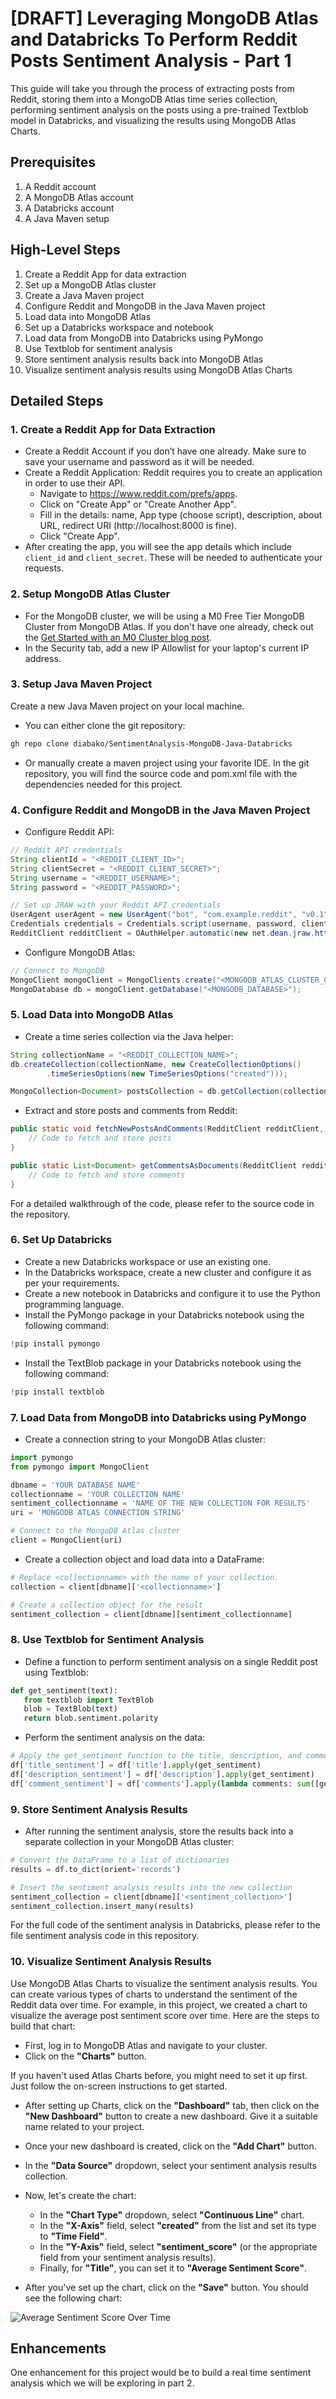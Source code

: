 # [DRAFT] Leveraging MongoDB Atlas and Databricks To Perform Reddit Posts Sentiment Analysis - Part 1

This guide will take you through the process of extracting posts from Reddit, storing them into a MongoDB Atlas time series collection, performing sentiment analysis on the posts using a pre-trained Textblob model in Databricks, and visualizing the results using MongoDB Atlas Charts. 

## Prerequisites
1. A Reddit account
2. A MongoDB Atlas account
3. A Databricks account
4. A Java Maven setup

## High-Level Steps
1. Create a Reddit App for data extraction
2. Set up a MongoDB Atlas cluster
3. Create a Java Maven project
4. Configure Reddit and MongoDB in the Java Maven project
5. Load data into MongoDB Atlas
6. Set up a Databricks workspace and notebook
7. Load data from MongoDB into Databricks using PyMongo
8. Use Textblob for sentiment analysis
9. Store sentiment analysis results back into MongoDB Atlas
10. Visualize sentiment analysis results using MongoDB Atlas Charts

## Detailed Steps

### 1. Create a Reddit App for Data Extraction
- Create a Reddit Account if you don’t have one already. Make sure to save your username and password as it will be needed.
- Create a Reddit Application: Reddit requires you to create an application in order to use their API.
  - Navigate to https://www.reddit.com/prefs/apps.
  - Click on "Create App" or "Create Another App".
  - Fill in the details: name, App type (choose script), description, about URL, redirect URI (http://localhost:8000 is fine).
  - Click "Create App".
- After creating the app, you will see the app details which include `client_id` and `client_secret`. These will be needed to authenticate your requests.

### 2. Setup MongoDB Atlas Cluster
- For the MongoDB cluster, we will be using a M0 Free Tier MongoDB Cluster from MongoDB Atlas. If you don't have one already, check out the [Get Started with an M0 Cluster blog post](https://www.mongodb.com/developer/products/atlas/free-atlas-cluster/).
- In the Security tab, add a new IP Allowlist for your laptop's current IP address.

### 3. Setup Java Maven Project
Create a new Java Maven project on your local machine. 
- You can either clone the git repository:

```bash
gh repo clone diabako/SentimentAnalysis-MongoDB-Java-Databricks
```

- Or manually create a maven project using your favorite IDE. In the git repository, you will find the source code and pom.xml file with the dependencies needed for this project.

### 4. Configure Reddit and MongoDB in the Java Maven Project
- Configure Reddit API:

```java
// Reddit API credentials
String clientId = "<REDDIT_CLIENT_ID>";
String clientSecret = "<REDDIT_CLIENT_SECRET>";
String username = "<REDDIT_USERNAME>";
String password = "<REDDIT_PASSWORD>";

// Set up JRAW with your Reddit API credentials
UserAgent userAgent = new UserAgent("bot", "com.example.reddit", "v0.1", username);
Credentials credentials = Credentials.script(username, password, clientId, clientSecret);
RedditClient redditClient = OAuthHelper.automatic(new net.dean.jraw.http.OkHttpNetworkAdapter(userAgent), credentials);
```

- Configure MongoDB Atlas:

```java
// Connect to MongoDB
MongoClient mongoClient = MongoClients.create("<MONGODB_ATLAS_CLUSTER_CONNECTION_STRING>");
MongoDatabase db = mongoClient.getDatabase("<MONGODB_DATABASE>");
```

### 5. Load Data into MongoDB Atlas
- Create a time series collection via the Java helper:

```java
String collectionName = "<REDDIT_COLLECTION_NAME>";
db.createCollection(collectionName, new CreateCollectionOptions()
        .timeSeriesOptions(new TimeSeriesOptions("created")));

MongoCollection<Document> postsCollection = db.getCollection(collectionName);
```

- Extract and store posts and comments from Reddit:

```java
public static void fetchNewPostsAndComments(RedditClient redditClient, String subredditName, MongoCollection<Document> postsCollection) {
    // Code to fetch and store posts
}

public static List<Document> getCommentsAsDocuments(RedditClient redditClient, String postId) {
    // Code to fetch and store comments
}
```
For a detailed walkthrough of the code, please refer to the source code in the repository.

### 6. Set Up Databricks
- Create a new Databricks workspace or use an existing one.
- In the Databricks workspace, create a new cluster and configure it as per your requirements.
- Create a new notebook in Databricks and configure it to use the Python programming language.
- Install the PyMongo package in your Databricks notebook using the following command:

```python
!pip install pymongo
```
- Install the TextBlob package in your Databricks notebook using the following command:

```python
!pip install textblob
```

### 7. Load Data from MongoDB into Databricks using PyMongo
- Create a connection string to your MongoDB Atlas cluster:

```python
import pymongo
from pymongo import MongoClient

dbname = 'YOUR DATABASE NAME'
collectionname = 'YOUR COLLECTION NAME'
sentiment_collectionname = 'NAME OF THE NEW COLLECTION FOR RESULTS'
uri = 'MONGODB ATLAS CONNECTION STRING'

# Connect to the MongoDB Atlas cluster
client = MongoClient(uri)
```

- Create a collection object and load data into a DataFrame:

```python
# Replace <collectionname> with the name of your collection.
collection = client[dbname]['<collectionname>']

# Create a collection object for the result
sentiment_collection = client[dbname][sentiment_collectionname]

```

### 8. Use Textblob for Sentiment Analysis
- Define a function to perform sentiment analysis on a single Reddit post using Textblob:

```python
def get_sentiment(text):
   from textblob import TextBlob
   blob = TextBlob(text)
   return blob.sentiment.polarity
```

- Perform the sentiment analysis on the data:

```python
# Apply the get_sentiment function to the title, description, and comment columns of the DataFrame to calculate the sentiment score for each Reddit post
df['title_sentiment'] = df['title'].apply(get_sentiment)
df['description_sentiment'] = df['description'].apply(get_sentiment)
df['comment_sentiment'] = df['comments'].apply(lambda comments: sum([get_sentiment(comment['body']) for comment in comments])/len(comments) if comments else None)
```

### 9. Store Sentiment Analysis Results
- After running the sentiment analysis, store the results back into a separate collection in your MongoDB Atlas cluster:

```python
# Convert the DataFrame to a list of dictionaries
results = df.to_dict(orient='records')

# Insert the sentiment analysis results into the new collection
sentiment_collection = client[dbname]['<sentiment_collection>']
sentiment_collection.insert_many(results)
```

For the full code of the sentiment analysis in Databricks, please refer to the file sentiment analysis code in this repository.

### 10. Visualize Sentiment Analysis Results
Use MongoDB Atlas Charts to visualize the sentiment analysis results. You can create various types of charts to understand the sentiment of the Reddit data over time. For example, in this project, we created a chart to visualize the average post sentiment score over time. Here are the steps to build that chart:

- First, log in to MongoDB Atlas and navigate to your cluster.
- Click on the **"Charts"** button.

If you haven't used Atlas Charts before, you might need to set it up first. Just follow the on-screen instructions to get started.

- After setting up Charts, click on the **"Dashboard"** tab, then click on the **"New Dashboard"** button to create a new dashboard. Give it a suitable name related to your project.
- Once your new dashboard is created, click on the **"Add Chart"** button.
- In the **"Data Source"** dropdown, select your sentiment analysis results collection.
- Now, let's create the chart:
   - In the **"Chart Type"** dropdown, select **"Continuous Line"** chart.
   - In the **"X-Axis"** field, select **"created"** from the list and set its type to **"Time Field"**.
   - In the **"Y-Axis"** field, select **"sentiment_score"** (or the appropriate field from your sentiment analysis results). 
   - Finally, for **"Title"**, you can set it to **"Average Sentiment Score"**.

- After you've set up the chart, click on the **"Save"** button. You should see the following chart:

![Average Sentiment Score Over Time](https://github.com/diabako/SentimentAnalysis-MongoDB-Java-Databricks/assets/84781155/f0339964-2462-4c5c-a95f-3089a80ec9c6)

## Enhancements 

One enhancement for this project would be to build a real time sentiment analysis which we will be exploring in part 2.
